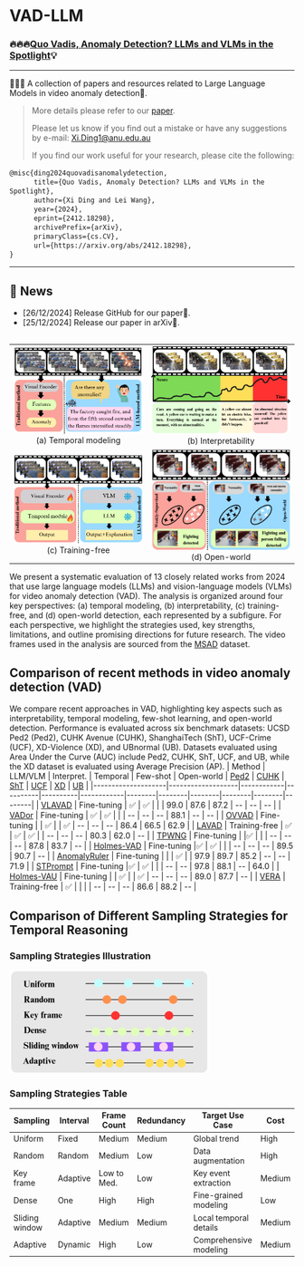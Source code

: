 # VAD-LLM

### 🔥🔥🔥[Quo Vadis, Anomaly Detection? LLMs and VLMs in the Spotlight](https://arxiv.org/abs/2412.18298)💡

---
👋👋👋 A collection of papers and resources related to Large Language Models in video anomaly detection🚨. 
>
> More details please refer to our [paper](https://arxiv.org/abs/2412.18298). 
>
> Please let us know if you find out a mistake or have any suggestions by e-mail: Xi.Ding1@anu.edu.au
>
> If you find our work useful for your research, please cite the following:
```
@misc{ding2024quovadisanomalydetection,
      title={Quo Vadis, Anomaly Detection? LLMs and VLMs in the Spotlight}, 
      author={Xi Ding and Lei Wang},
      year={2024},
      eprint={2412.18298},
      archivePrefix={arXiv},
      primaryClass={cs.CV},
      url={https://arxiv.org/abs/2412.18298}, 
}
```
---
## 🚀 News
- \[26/12/2024\] Release GitHub for our paper🎁.
- \[25/12/2024\] Release our paper in arXiv🎄.

## 
<table>
  <tr>
    <td style="text-align: center;">
      <img src="./images/a.png" alt="Temporal modeling"><br>(a) Temporal modeling
    </td>
    <td style="text-align: center;">
      <img src="./images/b.png" alt="Interpretability"><br>(b) Interpretability
    </td>
  </tr>
  <tr>
    <td style="text-align: center;">
      <img src="./images/c.png" alt="Training-free"><br>(c) Training-free
    </td>
    <td style="text-align: center;">
      <img src="./images/d.png" alt="Open-world"  width="430"><br>(d) Open-world
    </td>
  </tr>
</table>



We present a systematic evaluation of 13 closely related works from 2024 that use large language models (LLMs) and vision-language models (VLMs) for video anomaly detection (VAD). The analysis is organized around four key perspectives: (a) temporal modeling, (b) interpretability, (c) training-free, and (d) open-world detection, each represented by a subfigure. For each perspective, we highlight the strategies used, key strengths, limitations, and outline promising directions for future research. The video frames used in the analysis are sourced from the [MSAD](https://msad-dataset.github.io/) dataset.


## Comparison of recent methods in video anomaly detection (VAD)
We compare recent approaches in VAD, highlighting key aspects such as interpretability, temporal modeling, few-shot learning, and open-world detection. Performance
is evaluated across six benchmark datasets: UCSD Ped2 (Ped2), CUHK Avenue (CUHK), ShanghaiTech (ShT), UCF-Crime (UCF), XD-Violence (XD), and UBnormal (UB). Datasets evaluated using Area Under the Curve (AUC) include Ped2, CUHK, ShT, UCF, and UB, while the XD dataset is evaluated using Average Precision (AP).
| Method            | LLM/VLM           | Interpret. | Temporal |    Few-shot   |    Open-world     | [Ped2](http://www.svcl.ucsd.edu/projects/anomaly/dataset.htm)   | [CUHK](https://www.cse.cuhk.edu.hk/leojia/projects/detectabnormal/dataset.html)   | [ShT](https://github.com/desenzhou/ShanghaiTechDataset)    | [UCF](https://www.crcv.ucf.edu/research/real-world-anomaly-detection-in-surveillance-videos/)    | [XD](https://roc-ng.github.io/XD-Violence/)     | [UB](https://github.com/lilygeorgescu/UBnormal/)     |
|--------------------|-------------------|------------|----------|----------|------------|--------|--------|--------|--------|--------|--------|
| [VLAVAD](https://arxiv.org/abs/2409.14109)       | Fine-tuning       | ✅        | ✅        |          |            | 99.0   | 87.6   | 87.2   | --     | --     | --     |
| [VADor](https://arxiv.org/abs/2401.05702)        | Fine-tuning       | ✅        | ✅        |          |            | --     | --     | --     | 88.1   | --     | --     |
| [OVVAD](https://arxiv.org/abs/2311.07042)        | Fine-tuning       |          | ✅        |          | ✅          | --     | --     | --     | 86.4   | 66.5   | 62.9   |
| [LAVAD](https://arxiv.org/abs/2404.01014)        | Training-free     | ✅       | ✅        | ✅        |            | --     | --     | --     | 80.3   | 62.0   | --     |
| [TPWNG](https://arxiv.org/abs/2404.08531)        | Fine-tuning       |            |✅        |          |            | --     | --     | --     | 87.8   | 83.7   | --     |
| [Holmes-VAD](https://arxiv.org/abs/2406.12235)   | Fine-tuning       |✅         | ✅        |          |            | --     | --     | --     | 89.5   | 90.7   | --     |
| [AnomalyRuler](https://arxiv.org/abs/2407.10299) | Fine-tuning       |            |          | ✅        |            | 97.9   | 89.7   | 85.2   | --     | --     | 71.9   |
| [STPrompt](https://arxiv.org/abs/2408.05905)     | Fine-tuning       |✅         | ✅        |          |            | --     | --     | 97.8   | 88.1   | --     | 64.0   |
| [Holmes-VAU](https://arxiv.org/abs/2412.06171)   | Fine-tuning       |          | ✅        |          | ✅          | --     | --     | --     | 89.0   | 87.7   | --     |
| [VERA](https://arxiv.org/abs/2412.01095)         | Training-free     | ✅        |          |          |            | --     | --     | --     | 86.6   | 88.2   | --     |



## Comparison of Different Sampling Strategies for Temporal Reasoning

### Sampling Strategies Illustration
<img src="./images/samplings.png" alt="Sampling Strategies" width="70%">

### Sampling Strategies Table

| Sampling         | Interval   | Frame Count  | Redundancy | Target Use Case          | Cost     |
|-------------------|------------|--------------|------------|--------------------------|----------|
| Uniform           | Fixed      | Medium       | Medium     | Global trend             | High     |
| Random            | Random     | Medium       | Low        | Data augmentation        | High     |
| Key frame         | Adaptive   | Low to Med.  | Low        | Key event extraction     | Medium   |
| Dense             | One        | High         | High       | Fine-grained modeling    | Low      |
| Sliding window    | Adaptive   | Medium       | Medium     | Local temporal details   | Medium   |
| Adaptive          | Dynamic    | High         | Low        | Comprehensive modeling   | Medium   |




